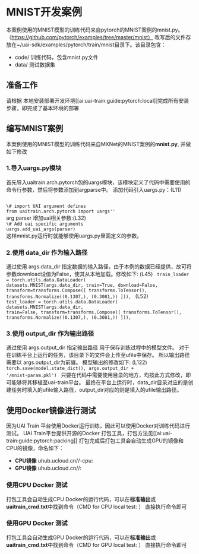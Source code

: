 

# MNIST开发案例
本案例使用的MNIST模型的训练代码来自pytorch的MNIST案例的mnist.py。（https://github.com/pytorch/examples/tree/master/mnist）
改写后的文件存放在~/uai-sdk/examples/pytorch/train/mnist目录下。该目录包含：

  * code/ 训练代码，包含mnist.py文件
  * data/ 测试数据集

## 准备工作
请根据 本地安装部署开发环境[[ai:uai-train:guide:pytorch:local]]完成所有安装步骤，即完成了基本环境的部署 

## 编写MNIST案例
本案例使用的MNIST模型的训练代码来自MXNet的MNIST案例的**mnist.py**, 并做如下修改 

### 1.导入uargs.py模块

首先导入uaitrain.arch.pytorch包的uargs模块，该模块定义了代码中需要使用的命令行参数，然后将参数添加到argparse中。
添加代码引入uargs.py：(L11)

<code>
\# import UAI argument defines
from uaitrain.arch.pytorch import uargs''
</code>
arg parser 增加uai相关参数:(L32)

<code>
\# Add uai specific arguments
uargs.add_uai_args(parser)
</code>
这样mnist.py运行时就能够使用uargs.py里面定义的参数。

### 2.使用 data_dir 作为输入路径
通过使用 args.data\_dir 指定数据的输入路径，由于本例的数据已经提供，故可将参数download设值为False，使其从本地加载。修改如下: 
(L45)
<code>
train_loader = torch.utils.data.DataLoader(
    datasets.MNIST(args.data_dir, train=True, download=False,
                   transform=transforms.Compose([
                       transforms.ToTensor(),
                       transforms.Normalize((0.1307,), (0.3081,))
                   ])),
</code>
(L52)
<code>
test_loader = torch.utils.data.DataLoader(
    datasets.MNIST(args.data_dir, train=False, transform=transforms.Compose([
                       transforms.ToTensor(),
                       transforms.Normalize((0.1307,), (0.3081,))
                   ])),
</code>

### 3.使用 output_dir 作为输出路径
通过使用 args.output\_dir 指定输出路径 用于保存训练过程中的模型文件。 对于在训练平台上运行的任务，该目录下的文件会上传至ufile中保存。
所以输出路径需要以 args.output\_dir为前缀。
模型输出的修改如下:
(L122)
<code>
torch.save(model.state_dict(), args.output_dir + '/mnist-param.pkl')
</code>
只要在代码中需要使用目录的地方，均按此方式修改，即可能够将其移植至uai-train平台。
最终在平台上运行时，data\_dir目录对应的是创建任务时填入的ufile输入路径，output\_dir对应的则是填入的ufile输出路径。

## 使用Docker镜像进行测试
因为UAI Train 平台使用Docker运行训练，因此可以使用Docker对训练代码进行测试。
UAI Train平台提供开源的Docker 打包工具，打包方法见[[ai:uai-train:guide:pytorch:packing]] 
打包完成后打包工具会自动生成GPU的镜像和CPU的镜像，命名如下：

  * **CPU镜像** uhub.ucloud.cn/<uhub-bucket>/<user-def-name>-cpu:<usr-def-tag>
  * **GPU镜像** uhub.ucloud.cn/<uhub-bucket>/<user-def-name>:<usr-def-tag>

### 使用CPU Docker 测试
打包工具会自动生成CPU Docker的运行代码，可以在**标准输出**或**uaitrain\_cmd.txt**中找到命令（CMD for CPU local test: <docker run cmd> ）
直接执行命令即可

### 使用GPU Docker 测试
打包工具会自动生成GPU Docker的运行代码，可以在**标准输出**或**uaitrain\_cmd.txt**中找到命令（CMD for GPU local test: <docker run cmd> ）
直接执行命令即可